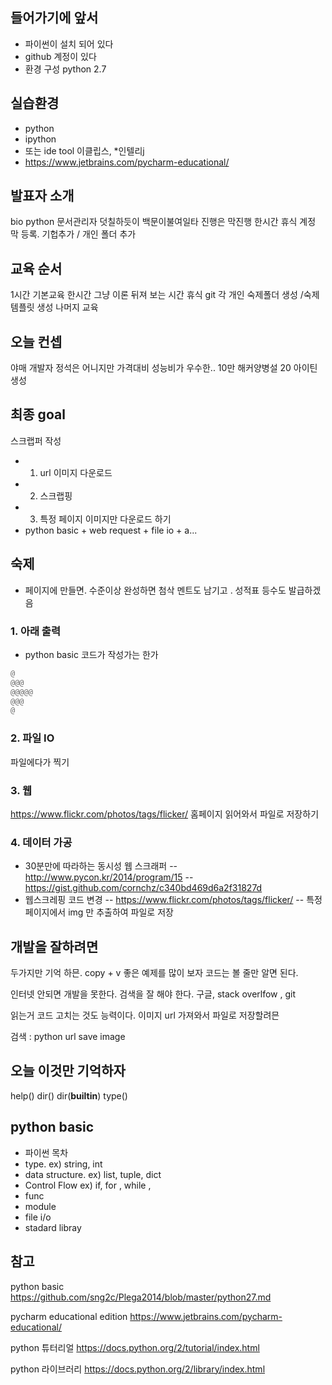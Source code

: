 ## 들어가기에 앞서
- 파이썬이 설치 되어 있다
- github 계정이 있다
- 환경 구성 python 2.7

## 실습환경
- python
- ipython
- 또는 ide tool 이클립스, *인텔리j
- https://www.jetbrains.com/pycharm-educational/

## 발표자 소개
bio python 문서관리자
덧칠하듯이  백문이불여일타
진행은 막진행
한시간 휴식 계정 막 등록. 기헙추가 / 개인 폴더 추가

## 교육 순서
1시간 기본교육 한시간 그냥 이론 뒤져 보는 시간
휴식 git 각 개인 숙제폴더 생성 /숙제 템플릿 생성
나머지 교육

## 오늘 컨셉
야매 개발자
정석은 어니지만 가격대비 성능비가 우수한..
10만 해커양병설
20 아이틴 생성

## 최종 goal
스크랩퍼 작성
- 1. url 이미지 다운로드
- 2. 스크랩핑
- 3. 특정 페이지 이미지만 다운로드 하기
- python basic + web request +  file io + a...

## 숙제
- 페이지에 만들면. 수준이상 완성하면 첨삭 멘트도 남기고 . 성적표 등수도 발급하겠음

### 1. 아래 출력
- python basic 코드가 작성가는 한가
```python
@
@@@
@@@@@
@@@
@
```
### 2. 파일 IO
파일에다가 찍기


### 3. 웹
https://www.flickr.com/photos/tags/flicker/
홈페이지 읽어와서 파일로 저장하기

### 4. 데이터 가공
- 30분만에 따라하는 동시성 웹 스크래퍼
-- http://www.pycon.kr/2014/program/15
-- https://gist.github.com/cornchz/c340bd469d6a2f31827d
- 웹스크레핑 코드 변경
-- https://www.flickr.com/photos/tags/flicker/
-- 특정 페이지에서 img 만 추출하여 파일로 저장

## 개발을 잘하려면
두가지만 기억 하믄. copy + v
좋은 예제를 많이 보자
코드는 볼 줄만 알면 된다.

인터넷 안되면 개발을 못한다.
검색을 잘 해야 한다.
구글, stack overlfow  , git

읽는거 코드 고치는 것도 능력이다.
이미지 url 가져와서 파일로 저장할려믄

검색 : python url save image


## 오늘 이것만 기억하자
help()
dir()
dir(__builtin__)
type()


## python basic

-  파이썬 목차
- type. ex) string, int
- data structure. ex) list, tuple, dict
- Control Flow ex) if, for , while ,
- func
- module
- file i/o
- stadard libray

## 참고

python basic
https://github.com/sng2c/Plega2014/blob/master/python27.md

pycharm educational edition
https://www.jetbrains.com/pycharm-educational/

python 튜터리얼
https://docs.python.org/2/tutorial/index.html

python 라이브러리
https://docs.python.org/2/library/index.html


